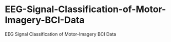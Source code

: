 # EEG-Signal-Classification-of-Motor-Imagery-BCI-Data
EEG Signal Classification of Motor-Imagery BCI Data
